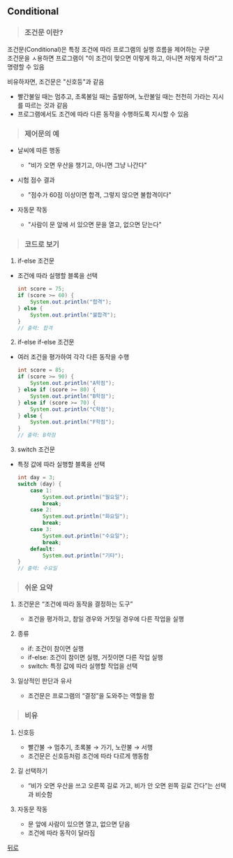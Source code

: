 ## Conditional
> ### 조건문 이란?
조건문(Conditional)은 특정 조건에 따라 프로그램의 실행 흐름을 제어하는 구문</br>
조건문을 ㅅ용하면 프로그램이 "이 조건이 맞으면 이렇게 하고, 아니면 저렇게 하라"고 명령할 수 있음

비유하자면, 조건문은 "신호등"과 같음
- 빨간불일 때는 멈추고, 초록불일 때는 출발하며, 노란불일 때는 천천히 가라는 지시를 따르는 것과 같음
- 프로그램에서도 조건에 따라 다른 동작을 수행하도록 지시할 수 있음

> ### 제어문의 예
- 날씨에 따른 행동
    - "비가 오면 우산을 챙기고, 아니면 그냥 나간다"

- 시험 점수 결과
    - "점수가 60점 이상이면 합격, 그렇지 않으면 불합격이다"

- 자동문 작동
    - "사람이 문 앞에 서 있으면 문을 열고, 없으면 닫는다"

> ### 코드로 보기
1. if-else 조건문
- 조건에 따라 실행할 블록을 선택
    ```java
    int score = 75;
    if (score >= 60) {
        System.out.println("합격");
    } else {
        System.out.println("불합격");
    }
    // 출력: 합격
    ```

2. if-else if-else 조건문
- 여러 조건을 평가하여 각각 다른 동작을 수행
    ```java
    int score = 85;
    if (score >= 90) {
        System.out.println("A학점");
    } else if (score >= 80) {
        System.out.println("B학점");
    } else if (score >= 70) {
        System.out.println("C학점");
    } else {
        System.out.println("F학점");
    }
    // 출력: B학점
    ```

3. switch 조건문
- 특정 값에 따라 실행할 블록을 선택
    ```java
    int day = 3;
    switch (day) {
        case 1:
            System.out.println("월요일");
            break;
        case 2:
            System.out.println("화요일");
            break;
        case 3:
            System.out.println("수요일");
            break;
        default:
            System.out.println("기타");
    }
    // 출력: 수요일
    ```

> ### 쉬운 요약
1.	조건문은 “조건에 따라 동작을 결정하는 도구”
	- 조건을 평가하고, 참일 경우와 거짓일 경우에 다른 작업을 실행

2.	종류
	- if: 조건이 참이면 실행
	- if-else: 조건이 참이면 실행, 거짓이면 다른 작업 실행
	- switch: 특정 값에 따라 실행할 작업을 선택

3.	일상적인 판단과 유사
	- 조건문은 프로그램의 “결정”을 도와주는 역할을 함

> ### 비유
1.	신호등
	- 빨간불 → 멈추기, 초록불 → 가기, 노란불 → 서행
	- 조건문은 신호등처럼 조건에 따라 다르게 행동함

2.	길 선택하기
	- “비가 오면 우산을 쓰고 오른쪽 길로 가고, 비가 안 오면 왼쪽 길로 간다”는 선택과 비슷함

3.	자동문 작동
	- 문 앞에 사람이 있으면 열고, 없으면 닫음
    - 조건에 따라 동작이 달라짐

[뒤로](java)